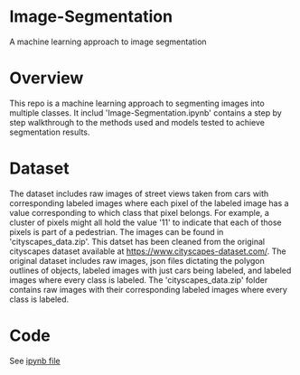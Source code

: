 # Image-Segmentation
A machine learning approach to image segmentation

# Overview
This repo is a machine learning approach to segmenting images into multiple classes.  It includ 'Image-Segmentation.ipynb' contains a step by step walkthrough to the methods used and models tested to achieve segmentation results.

# Dataset
The dataset includes raw images of street views taken from cars with corresponding labeled images where each pixel of the labeled image has a value corresponding to which class that pixel belongs. For example, a cluster of pixels might all hold the value '11' to indicate that each of those pixels is part of a pedestrian. The images can be found in 'cityscapes_data.zip'. This datset has been cleaned from the original cityscapes dataset available at https://www.cityscapes-dataset.com/. The original dataset includes raw images, json files dictating the polygon outlines of objects, labeled images with just cars being labeled, and labeled images where every class is labeled. The 'cityscapes_data.zip' folder contains raw images with their corresponding labeled images where every class is labeled. 

# Code
See [ipynb file](Image_Segmentation.ipynb)
